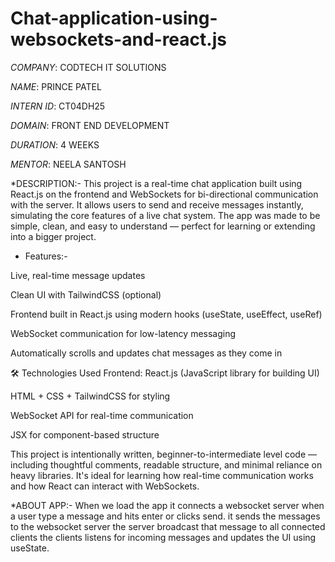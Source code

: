 # Chat-application-using-websockets-and-react.js
*COMPANY*: CODTECH IT SOLUTIONS

*NAME*: PRINCE PATEL

*INTERN ID*: CT04DH25

*DOMAIN*: FRONT END DEVELOPMENT

*DURATION*: 4 WEEKS

*MENTOR*: NEELA SANTOSH

*DESCRIPTION:- This project is a real-time chat application built using React.js on the frontend and WebSockets for bi-directional communication with the server. It allows users to send and receive messages instantly, simulating the core features of a live chat system. The app was made to be simple, clean, and easy to understand — perfect for learning or extending into a bigger project.

* Features:-
  
Live, real-time message updates

Clean UI with TailwindCSS (optional)

Frontend built in React.js using modern hooks (useState, useEffect, useRef)

WebSocket communication for low-latency messaging

Automatically scrolls and updates chat messages as they come in

🛠️ Technologies Used
Frontend:
React.js (JavaScript library for building UI)

HTML + CSS + TailwindCSS for styling

WebSocket API for real-time communication

JSX for component-based structure

This project is intentionally written, beginner-to-intermediate level code — including thoughtful comments, readable structure, and minimal reliance on heavy libraries. It's ideal for learning how real-time communication works and how React can interact with WebSockets.

*ABOUT APP:-
When we load the app it connects a websocket server
when a user type a message and hits enter or clicks send.
   it sends the messages to the websocket server
   the server broadcast that message to all connected clients
   the clients listens for incoming messages and updates the UI using useState.



